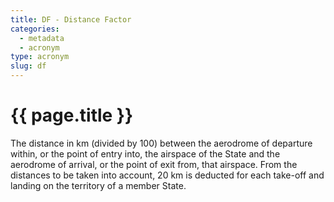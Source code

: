 ```yaml
---
title: DF - Distance Factor
categories:
  - metadata
  - acronym
type: acronym
slug: df
---
```

# {{ page.title }}

The distance in km (divided by 100) between the aerodrome of
departure within, or the point of entry into, the airspace
of the State and the aerodrome of arrival, or the point of
exit from, that airspace.
From the distances to be taken into account, 20 km is deducted
for each take-off and landing on the territory of a member State.
